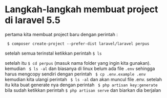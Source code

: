 # Langkah-langkah membuat project di laravel 5.5


pertama kita membuat project baru dengan perintah :

` $ composer create-project --prefer-dist laravel/laravel perpus`

setelah semua terinstal ketikkan perintah `$ ls`


setelah itu `$ cd perpus` (masuk nama folder yang ingin kita gunakan).
kemudian ` $ ls -al` dan biasanya di linux belum ada file `.env` sehingga harus mengcopy sendiri dengan perintah ` $ cp .env.example .env` kemudian kita ulangi perintah ` $ ls -al` dan akan muncul file .env.
setelah itu kita buat generate nya dengan perintah ` $ php artisan key:generate` bila sudah ketikkan perintah `$ php artisan serve` dan biarkan dia berjalan